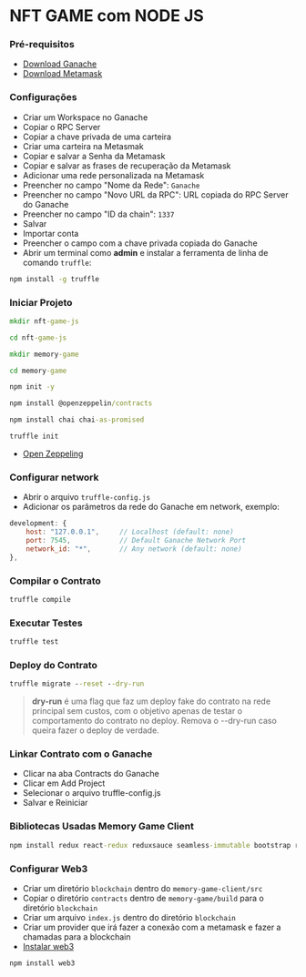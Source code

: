 # NFT GAME com NODE JS

### Pré-requisitos

- [Download Ganache](https://www.trufflesuite.com/ganache)
- [Download Metamask](https://metamask.io/)


### Configurações

- Criar um Workspace no Ganache
- Copiar o RPC Server
- Copiar a chave privada de uma carteira
- Criar uma carteira na Metasmak
- Copiar e salvar a Senha da Metamask
- Copiar e salvar as frases de recuperação da Metamask
- Adicionar uma rede personalizada na Metamask
- Preencher no campo "Nome da Rede": `Ganache`
- Preencher no campo "Novo URL da RPC": URL copiada do RPC Server do Ganache
- Preencher no campo "ID da chain": `1337`
- Salvar
- Importar conta
- Preencher o campo com a chave privada copiada do Ganache
- Abrir um terminal como __admin__ e instalar a ferramenta de linha de comando `truffle`:

```cmd
npm install -g truffle
```


### Iniciar Projeto

```cmd
mkdir nft-game-js

cd nft-game-js

mkdir memory-game

cd memory-game

npm init -y

npm install @openzeppelin/contracts

npm install chai chai-as-promised

truffle init
```

- [Open Zeppeling](https://openzeppelin.com/)

### Configurar network

- Abrir o arquivo `truffle-config.js`
- Adicionar os parâmetros da rede do Ganache em network, exemplo:

```js
development: {
    host: "127.0.0.1",     // Localhost (default: none)
    port: 7545,            // Default Ganache Network Port
    network_id: "*",       // Any network (default: none)
},
```

### Compilar o Contrato

```cmd
truffle compile
```

### Executar Testes


```cmd
truffle test
```

### Deploy do Contrato

```cmd
truffle migrate --reset --dry-run
```

> __dry-run__ é uma flag que faz um deploy fake do contrato na rede principal sem custos, com o objetivo apenas de testar o comportamento do contrato no deploy. Remova o --dry-run caso queira fazer o deploy de verdade.

### Linkar Contrato com o Ganache

- Clicar na aba Contracts do Ganache
- Clicar em Add Project
- Selecionar o arquivo truffle-config.js
- Salvar e Reiniciar


### Bibliotecas Usadas Memory Game Client

```cmd
npm install redux react-redux reduxsauce seamless-immutable bootstrap react-bootstrap
```

### Configurar Web3

- Criar um diretório `blockchain` dentro do `memory-game-client/src`
- Copiar o diretório `contracts` dentro de `memory-game/build` para o diretório `blockchain`
- Criar um arquivo `index.js` dentro do diretório `blockchain`
- Criar um provider que irá fazer a conexão com a metamask e fazer a chamadas para a blockchain
- [Instalar web3](https://web3js.readthedocs.io/en/v1.2.1/getting-started.html)

```cmd
npm install web3
```

